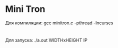 # Mini Tron
Для компиляции: gcc minitron.c -pthread -lncurses
#
Для запуска: ./a.out WIDTHxHEIGHT IP
